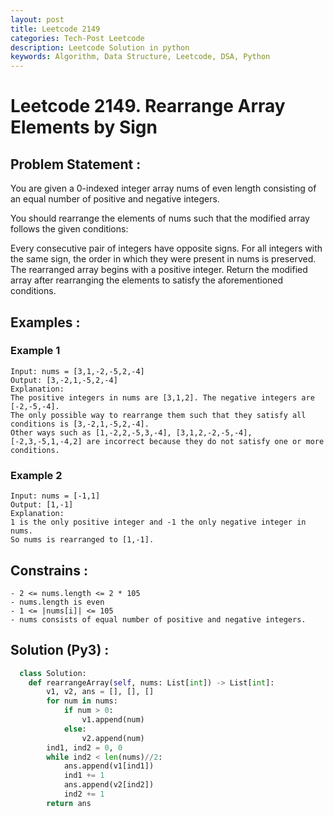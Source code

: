 ```yaml
---
layout: post
title: Leetcode 2149 
categories: Tech-Post Leetcode
description: Leetcode Solution in python
keywords: Algorithm, Data Structure, Leetcode, DSA, Python
---
```

# Leetcode 2149. Rearrange Array Elements by Sign

## Problem Statement : 

You are given a 0-indexed integer array nums of even length consisting of
an equal number of positive and negative integers.

You should rearrange the elements of nums such that
the modified array follows the given conditions:

Every consecutive pair of integers have opposite signs.
For all integers with the same sign, the order in which
they were present in nums is preserved.
The rearranged array begins with a positive integer.
Return the modified array after rearranging the elements
to satisfy the aforementioned conditions.

## Examples :

### Example 1
```
Input: nums = [3,1,-2,-5,2,-4]
Output: [3,-2,1,-5,2,-4]
Explanation:
The positive integers in nums are [3,1,2]. The negative integers are [-2,-5,-4].
The only possible way to rearrange them such that they satisfy all conditions is [3,-2,1,-5,2,-4].
Other ways such as [1,-2,2,-5,3,-4], [3,1,2,-2,-5,-4], [-2,3,-5,1,-4,2] are incorrect because they do not satisfy one or more conditions.  

```
### Example 2
```
Input: nums = [-1,1]
Output: [1,-1]
Explanation:
1 is the only positive integer and -1 the only negative integer in nums.
So nums is rearranged to [1,-1].

```

## Constrains : 
```
- 2 <= nums.length <= 2 * 105
- nums.length is even
- 1 <= |nums[i]| <= 105
- nums consists of equal number of positive and negative integers.
```

## Solution (Py3) : 
``` python
  class Solution:
    def rearrangeArray(self, nums: List[int]) -> List[int]:
        v1, v2, ans = [], [], []
        for num in nums:
            if num > 0:
                v1.append(num)
            else:
                v2.append(num)
        ind1, ind2 = 0, 0
        while ind2 < len(nums)//2:
            ans.append(v1[ind1])
            ind1 += 1
            ans.append(v2[ind2])
            ind2 += 1
        return ans
```

